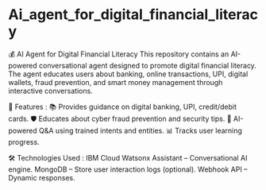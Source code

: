 # Ai_agent_for_digital_financial_literacy
💰 AI Agent for Digital Financial Literacy This repository contains an AI-powered conversational agent designed to promote digital financial literacy. The agent educates users about banking, online transactions, UPI, digital wallets, fraud prevention, and smart money management through interactive conversations.

🚀 Features :
  📚 Provides guidance on digital banking, UPI, credit/debit cards.
  🛡️ Educates about cyber fraud prevention and security tips.
  🤖 AI-powered Q&A using trained intents and entities.
  📊 Tracks user learning progress.

🛠️ Technologies Used :
  IBM Cloud Watsonx Assistant – Conversational AI engine.
  MongoDB – Store user interaction logs (optional).
  Webhook API – Dynamic responses.
